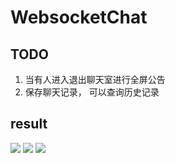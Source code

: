 # WebsocketChat
## TODO
1. 当有人进入退出聊天室进行全屏公告
2. 保存聊天记录， 可以查询历史记录

## result

![](https://github.com/timelessmemory/WebsocketChat/blob/master/screenshot/chat.png?raw=true)
![](https://github.com/timelessmemory/WebsocketChat/blob/master/screenshot/c.png?raw=true)
![](https://github.com/timelessmemory/WebsocketChat/blob/master/screenshot/s.png?raw=true)
